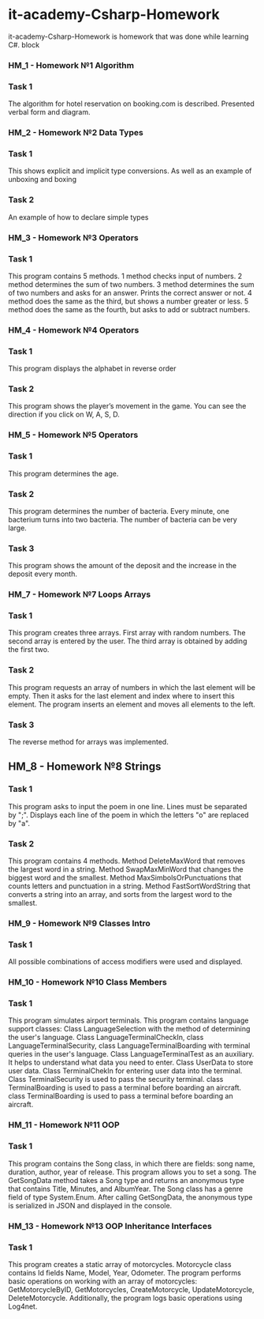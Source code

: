 # it-academy-Csharp-Homework
it-academy-Csharp-Homework is homework that was done while learning C#.
block
### HM_1 - Homework №1 Algorithm
### Task 1 
The algorithm for hotel reservation on booking.com is described. Presented verbal form and  diagram.

### HM_2 - Homework №2 Data Types
### Task 1 
This shows explicit and implicit type conversions. As well as an example of unboxing and boxing
### Task 2
An example of how to declare simple types

### HM_3 - Homework №3 Operators
### Task 1 
This program contains 5 methods. 1 method checks input of numbers. 2 method determines the sum of two numbers. 3 method determines the sum of two numbers and asks for an answer. Prints the correct answer or not. 4 method does the same as the third, but shows a number greater or less. 5 method does the same as the fourth, but asks to add or subtract numbers.


### HM_4 - Homework №4 Operators
### Task 1 
This program displays the alphabet in reverse order
### Task 2
This program shows the player’s movement in the game. You can see the direction if you click on W, A, S, D.

### HM_5 - Homework №5 Operators
### Task 1 
This program determines the age.
### Task 2
This program determines the number of bacteria. Every minute, one bacterium turns into two bacteria. The number of bacteria can be very large.
### Task 3
This program shows the amount of the deposit and the increase in the deposit every month.

### HM_7 - Homework №7 Loops Arrays
### Task 1 
This program creates three arrays. First array with random numbers. The second array is entered by the user. The third array is obtained by adding the first two.
### Task 2
This program requests an array of numbers in which the last element will be empty. Then it asks for the last element and index where to insert this element. The program inserts an element and moves all elements to the left.
### Task 3
The reverse method for arrays was implemented.

## HM_8 - Homework №8 Strings
### Task 1 
This program asks to input the poem in one line. Lines must be separated by ";".
Displays each line of the poem in which the letters "o" are replaced by "a".
### Task 2 
This program contains 4 methods.
Method DeleteMaxWord that removes the largest word in a string.
Method SwapMaxMinWord that changes the biggest word and the smallest.
Method MaxSimbolsOrPunctuations that counts letters and punctuation in a string.
Method FastSortWordString that converts a string into an array, and sorts from the largest word to the smallest.

### HM_9 - Homework №9 Classes Intro
### Task 1 
All possible combinations of access modifiers were used and displayed.

### HM_10 - Homework №10 Class Members
### Task 1
This program simulates airport terminals. This program contains language support classes:
Сlass LanguageSelection with the method of determining the user's language.
Сlass LanguageTerminalCheckIn, class LanguageTerminalSecurity, class LanguageTerminalBoarding  with terminal queries in the user's language.
Class LanguageTerminalTest as an auxiliary. It helps to understand what data you need to enter.
Class UserData to store user data.
Сlass TerminalChekIn for entering user data into the terminal.
Сlass TerminalSecurity is used to pass the security terminal.
class TerminalBoarding is used to pass a terminal before boarding an aircraft.
class TerminalBoarding is used to pass a terminal before boarding an aircraft.

### HM_11 - Homework №11  OOP
### Task 1
This program contains the Song class, in which there are fields: song name, duration, author, year of release. This program allows you to set a song. The GetSongData method takes a Song type and returns an anonymous type that contains Title, Minutes, and AlbumYear. The Song class has a genre field of type System.Enum. After calling GetSongData, the anonymous type is serialized in JSON and displayed in the console.

### HM_13 - Homework №13  OOP Inheritance Interfaces
### Task 1
This program creates a static array of motorcycles. Motorcycle class contains Id fields Name, Model, Year, Odometer. The program performs basic operations on working with an array of motorcycles: GetMotorcycleByID, GetMotorcycles, CreateMotorcycle, UpdateMotorcycle, DeleteMotorcycle. Additionally, the program logs basic operations using Log4net.
